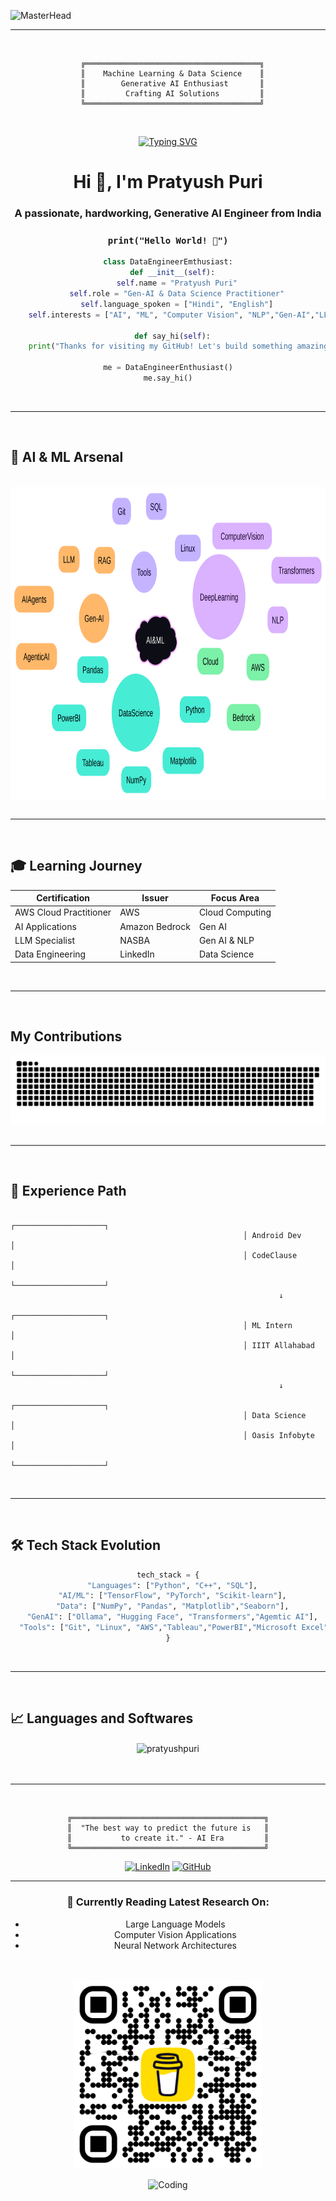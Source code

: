 
<!--
<div align="center">
<img  src="scifibomb.gif" width="650" height="400">
</div>-->
![MasterHead](https://repository-images.githubusercontent.com/588181932/e36ec678-7984-4cdd-8e4c-a3932772ff8e)
<br>

---

<br>



<div align="center">
  
```ascii
  ╔═══════════════════════════════════════╗
  ║    Machine Learning & Data Science    ║
  ║        Generative AI Enthusiast       ║
  ║         Crafting AI Solutions         ║
  ╚═══════════════════════════════════════╝
```
<br>

  [![Typing SVG](https://readme-typing-svg.herokuapp.com?font=Fira+Code&size=32&pause=1500&color=00C2FF&center=true&vCenter=true&width=500&lines=Generative+AI+Developer;AI+%26+ML+Explorer;Data+Science+Enthusiast;Always+Learning)](https://git.io/typing-svg) 



</div>

<h1 align="center">Hi 👋, I'm Pratyush Puri</h1>
<h3 align="center">A passionate, hardworking, Generative AI Engineer from India</h3>

<div align="center">
  
### `print("Hello World! 👋")`
```python
class DataEngineerEmthusiast:
  def __init__(self):
    self.name = "Pratyush Puri"
    self.role = "Gen-AI & Data Science Practitioner"
    self.language_spoken = ["Hindi", "English"]
    self.interests = ["AI", "ML", "Computer Vision", "NLP","Gen-AI","LLM"]
                                                                      
  def say_hi(self):
    print("Thanks for visiting my GitHub! Let's build something amazing together!")
                      
me = DataEngineerEnthusiast()
me.say_hi()
```
</div>
<br>

---

<br>



## 🤖 AI & ML Arsenal


<br>
<img align="center" alt="Coding" width="1000" height="500" src="chart.svg">
<br>

<br>

---

<br>


## 🎓 Learning Journey

<div align="center">

| Certification | Issuer | Focus Area |
|--------------|---------|------------|
| AWS Cloud Practitioner | AWS | Cloud Computing |
| AI Applications | Amazon Bedrock | Gen AI |
| LLM Specialist | NASBA | Gen AI & NLP |
| Data Engineering | LinkedIn | Data Science |

</div>

<br>

---

<br>



## My Contributions

<picture>
  <source media="(prefers-color-scheme: dark)" srcset="https://raw.githubusercontent.com/PratyushPuri/PratyushPuri/output/github-snake-dark.svg" />
  <img alt="GitHub contribution grid snake animation" src="https://raw.githubusercontent.com/PratyushPuri/PratyushPuri/output/github-snake.svg" />
</picture>
 <br>


<br>

---

<br>



<!--- 🌱 I’m currently learning **LLM, Generative AI, Computer Vision**

- 👨‍💻 All of my projects are available at [https://www.linkedin.com/in/pratyush-puri/](https://www.linkedin.com/in/pratyush-puri/)

- 💬 Ask me about **Unreal Engine 5, Android, Machine Learning, Power BI, SQL**

- 📫 How to reach me **pratyushpuri17@gmail.com**-->


## 💼 Experience Path
```
                                                    ┌────────────────────┐
                                                    │ Android Dev        │
                                                    │ CodeClause         │
                                                    └────────────────────┘
                                                            ↓
                                                    ┌────────────────────┐
                                                    │ ML Intern          │
                                                    │ IIIT Allahabad     │
                                                    └────────────────────┘
                                                            ↓
                                                    ┌────────────────────┐
                                                    │ Data Science       │
                                                    │ Oasis Infobyte     │
                                                    └────────────────────┘

```
<br>

---

<br>


## 🛠 Tech Stack Evolution

<div align="center">

```python
tech_stack = {
  "Languages": ["Python", "C++", "SQL"],
  "AI/ML": ["TensorFlow", "PyTorch", "Scikit-learn"],
  "Data": ["NumPy", "Pandas", "Matplotlib","Seaborn"],
  "GenAI": ["Ollama", "Hugging Face", "Transformers","Agemtic AI"],
  "Tools": ["Git", "Linux", "AWS","Tableau","PowerBI","Microsoft Excel"]
}
```

</div>

<br>

---

<br>

## 📈 Languages and Softwares

<!--<div align="center">
  <img src="https://github-readme-stats.vercel.app/api?username=pratyushpuri&show_icons=true&theme=radical" />
</div> <br>-->
<div align="center">
  <center></center><img align="center" src="https://github-readme-stats.vercel.app/api/top-langs?username=pratyushpuri&show_icons=true&locale=en&layout=compact&theme=radical" alt="pratyushpuri" /></center>
</div>
<br>

<div align="center">


<br>

---

<br>



```ascii
╔═══════════════════════════════════════════╗
║  "The best way to predict the future is   ║
║           to create it." - AI Era         ║
╚═══════════════════════════════════════════╝
```

[![LinkedIn](https://img.shields.io/badge/LinkedIn-Connect-blue?style=for-the-badge&logo=linkedin)](https://www.linkedin.com/in/pratyushpuri/)
[![GitHub](https://img.shields.io/badge/GitHub-Follow-black?style=for-the-badge&logo=github)](https://github.com/PratyushPuri)

</div>

---
<div align="center">
  
### 🎯 Currently Reading Latest Research On:
- Large Language Models
- Computer Vision Applications
- Neural Network Architectures

</div>
<br><br>
<div align="center">
  <img align="center" alt="Coding" width="300" height="300" src="bmc_qr.png">
</div>
<br>
<div align="center">
  <img align="center" alt="Coding" width="150" height="150" src="https://media4.giphy.com/media/v1.Y2lkPTc5MGI3NjExOTEzdGYzbnpqemlxMzF6MjNybWp1NTJ5YnU1MmViODBhYzlyNnF5NiZlcD12MV9pbnRlcm5hbF9naWZfYnlfaWQmY3Q9cw/hXMGQqJFlIQMOjpsKC/giphy.gif">
</div>
<!--<div align="center"> 
<img  src="loading.gif" width="450" height="300" style="transform: scaleY(-1);">
</div>-->

